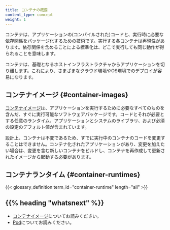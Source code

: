```yaml
---
title: コンテナの概要
content_type: concept
weight: 1
---
```


<!-- overview -->

コンテナは、アプリケーションの(コンパイルされた)コードと、実行時に必要な依存関係をパッケージ化するための技術です。実行する各コンテナは再現性があります。依存関係を含めることによる標準化は、どこで実行しても同じ動作が得られることを意味します。

コンテナは、基礎となるホストインフラストラクチャからアプリケーションを切り離します。これにより、さまざまなクラウド環境やOS環境でのデプロイが容易になります。

<!-- body -->

## コンテナイメージ {#container-images}
[コンテナイメージ](/ja/docs/concepts/containers/images/)は、アプリケーションを実行するために必要なすべてのものを含んだ、すぐに実行可能なソフトウェアパッケージです。コードとそれが必要とする任意のランタイム、アプリケーションとシステムのライブラリ、および必須の設定のデフォルト値が含まれています。

設計上、コンテナは不変であるため、すでに実行中のコンテナのコードを変更することはできません。コンテナ化されたアプリケーションがあり、変更を加えたい場合は、変更を含む新しいコンテナをビルドし、コンテナを再作成して更新されたイメージから起動する必要があります。

## コンテナランタイム {#container-runtimes}

{{< glossary_definition term_id="container-runtime" length="all" >}}

## {{% heading "whatsnext" %}}
* [コンテナイメージ](/ja/docs/concepts/containers/images/)についてお読みください。
* [Pod](/ja/docs/concepts/workloads/pods/)についてお読みください。
